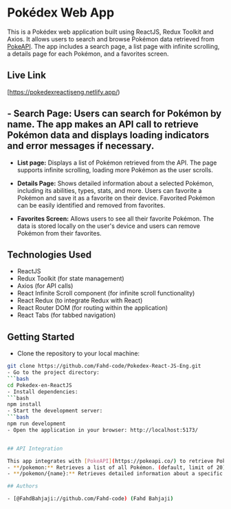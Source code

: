# Pokédex Web App
This is a Pokédex web application built using ReactJS, Redux Toolkit and Axios. It allows users to search and browse Pokémon data retrieved from [PokeAPI](https://pokeapi.co/). The app includes a search page, a list page with infinite scrolling, a details page for each Pokémon, and a favorites screen.

## Live Link

[https://pokedexreactjseng.netlify.app/)

## - **Search Page:** Users can search for Pokémon by name. The app makes an API call to retrieve Pokémon data and displays loading indicators and error messages if necessary.

- **List page:** Displays a list of Pokémon retrieved from the API. The page supports infinite scrolling, loading more Pokémon as the user scrolls.

- **Details Page:** Shows detailed information about a selected Pokémon, including its abilities, types, stats, and more. Users can favorite a Pokémon and save it as a favorite on their device. Favorited Pokémon can be easily identified and removed from favorites.

- **Favorites Screen:** Allows users to see all their favorite Pokémon. The data is stored locally on the user's device and users can remove Pokémon from their favorites.

## Technologies Used

- ReactJS
- Redux Toolkit (for state management)
- Axios (for API calls)
- React Infinite Scroll component (for infinite scroll functionality)
- React Redux (to integrate Redux with React)
- React Router DOM (for routing within the application)
- React Tabs (for tabbed navigation)


## Getting Started

- Clone the repository to your local machine:
```bash
git clone https://github.com/Fahd-code/Pokedex-React-JS-Eng.git
- Go to the project directory:
```bash
cd Pokedex-en-ReactJS
- Install dependencies:
```bash
npm install
- Start the development server:
```bash
npm run development
- Open the application in your browser: http://localhost:5173/


## API Integration

This app integrates with [PokeAPI](https://pokeapi.co/) to retrieve Pokémon data. The API base URL is https://pokeapi.co/api/v2. The following endpoints are used:
- **/pokemon:** Retrieves a list of all Pokémon. (default, limit of 20)
- **/pokemon/{name}:** Retrieves detailed information about a specific Pokémon.

## Authors

- [@FahdBahjaji://github.com/Fahd-code) (Fahd Bahjaji)
